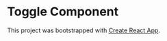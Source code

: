 # Toggle Component

This project was bootstrapped with [Create React App](https://github.com/facebookincubator/create-react-app).
